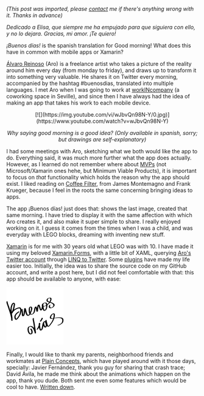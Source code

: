 *(This post was imported, please [contact](#/contact) me if there's anything wrong with it. Thanks in advance)*

<em>Dedicado a Elisa, que siempre me ha empujado para que siguiera con ello, y no lo dejara. Gracias, mi amor. ¡Te quiero!</em>

<em>¡Buenos días!</em> is the spanish translation for Good morning! What does this have in common with mobile apps or Xamarin?

<a href="http://www.aroideas.com/">Álvaro Reinoso</a> (Aro) is a freelance artist who takes a picture of the reality around him every day (from monday to friday), and draws up to transform it into something very valuable. He shares it on Twitter every morning, accompanied by the hashtag #buenosdias, translated into multiple languages. I met Aro when I was going to work at <a href="http://workincompany.com/">workINcompany</a> (a coworking space in Seville), and since then I have always had the idea of making an app that takes his work to each mobile device.

<p style="text-align:center;">[![](https://img.youtube.com/vi/wJbvQn98N-Y/0.jpg)](https://www.youtube.com/watch?v=wJbvQn98N-Y)</p>

<p style="text-align:center;"><em>Why saying good morning is a good idea? (Only available in spanish, sorry; but drawings are self-explanatory)</em></p>

I had some meetings with Aro, sketching what we both would like the app to do. Everything said, it was much more further what the app does actually. However, as I learned do not remember where about <a href="http://en.wikipedia.org/wiki/Minimum_viable_product">MVPs</a> (not Microsoft/Xamarin ones hehe, but Minimum Viable Products), it is important to focus on <em>that</em> functionality which holds the reason why the app should exist. I liked reading on <a href="http://motzcod.es/post/112797487377/coffee-filter-a-c-powered-android-app-in-2-days">Coffee Filter</a>, from James Montemagno and Frank Krueger, because I feel in the roots the same concerning bringing ideas to apps.

The app ¡Buenos días! just does that: shows the last image, created that same morning. I have tried to display it with the same affection with which Aro creates it, and also make it super simple to share. I really enjoyed working on it. I guess it comes from the times when I was a child, and was everyday with LEGO blocks, dreaming with inventing new stuff.

<a href="http://xamarin.com/">Xamarin</a> is for me with 30 years old what LEGO was with 10. I have made it using my beloved <a href="http://xamarin.com/forms">Xamarin.Forms</a>, with a little bit of XAML, querying <a href="https://twitter.com/reinoso_alvaro">Aro's Twitter account</a> through <a href="https://linqtotwitter.codeplex.com/">LINQ to Twitter</a>. Some <a href="https://github.com/MarcosCobena/BuenosDias#buenos-días">plugins</a> have made my life easier too. Initially, the idea was to share the source code on my GitHub account, and write a post here, but I did not feel comfortable with that: this app should be available to anyone, with ease:

<a href="http://marcoscobena.com/buenosdias"><img class="wp-image-79 size-thumbnail aligncenter" src="items/images/buenos-dc3adas-icono-hi-def-300x300.png" alt="Buenos días" width="150" height="150" /></a>

Finally, I would like to thank my parents, neighborhood friends and workmates at <a href="http://www.plainconcepts.com/">Plain Concepts</a>, which have played around with it those days, specially: Javier Fernández, thank you guy for sharing that crash trace; David Ávila, he made me think about the animations which happen on the app, thank you dude. Both sent me even some features which would be cool to have. <a href="https://github.com/MarcosCobena/BuenosDias/issues">Written down</a>.